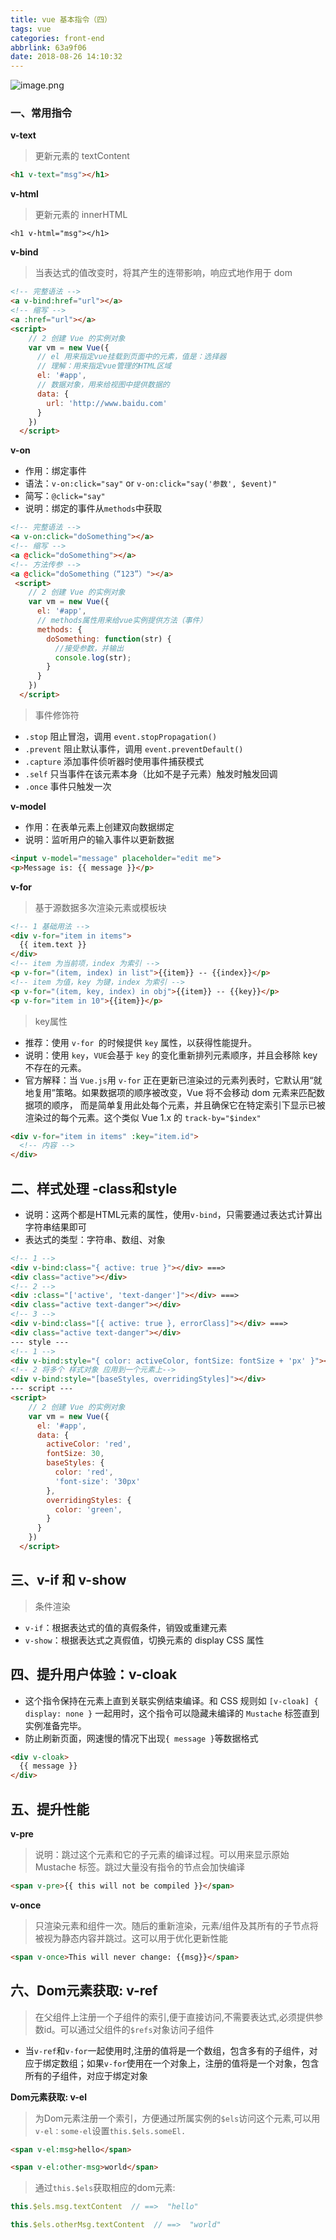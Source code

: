 ```yaml
---
title: vue 基本指令（四）
tags: vue
categories: front-end
abbrlink: 63a9f06
date: 2018-08-26 14:10:32
---
```


![image.png](http://upload-images.jianshu.io/upload_images/1480597-95bb7e600db0b04a.png?imageMogr2/auto-orient/strip%7CimageView2/2/w/1240)

### 一、常用指令

**v-text**

> 更新元素的 textContent

```html
<h1 v-text="msg"></h1>
```

**v-html**

> 更新元素的 innerHTML

```
<h1 v-html="msg"></h1>
```

**v-bind**

> 当表达式的值改变时，将其产生的连带影响，响应式地作用于 dom

```html
<!-- 完整语法 -->
<a v-bind:href="url"></a>
<!-- 缩写 -->
<a :href="url"></a>
<script>
    // 2 创建 Vue 的实例对象
    var vm = new Vue({
      // el 用来指定vue挂载到页面中的元素，值是：选择器
      // 理解：用来指定vue管理的HTML区域
      el: '#app',
      // 数据对象，用来给视图中提供数据的
      data: {
        url: 'http://www.baidu.com'
      }
    })
  </script>
```

**v-on**

- 作用：绑定事件
- 语法：`v-on:click="say"` or `v-on:click="say('参数', $event)"`
- 简写：`@click="say"`
- 说明：绑定的事件从`methods`中获取

```html
<!-- 完整语法 -->
<a v-on:click="doSomething"></a>
<!-- 缩写 -->
<a @click="doSomething"></a>
<!-- 方法传参 -->
<a @click="doSomething（“123”）"></a>
 <script>
    // 2 创建 Vue 的实例对象
    var vm = new Vue({
      el: '#app',
      // methods属性用来给vue实例提供方法（事件）
      methods: {
        doSomething: function(str) {
          //接受参数，并输出
          console.log(str);
        }
      }
    })
  </script>
```

> 事件修饰符

- `.stop` 阻止冒泡，调用 `event.stopPropagation()`
- `.prevent` 阻止默认事件，调用 `event.preventDefault()`
- `.capture` 添加事件侦听器时使用事件捕获模式
- `.self` 只当事件在该元素本身（比如不是子元素）触发时触发回调
- `.once` 事件只触发一次

**v-model**

- 作用：在表单元素上创建双向数据绑定
- 说明：监听用户的输入事件以更新数据

```html
<input v-model="message" placeholder="edit me">
<p>Message is: {{ message }}</p>
```

**v-for**

> 基于源数据多次渲染元素或模板块

```html
<!-- 1 基础用法 -->
<div v-for="item in items">
  {{ item.text }}
</div>
<!-- item 为当前项，index 为索引 -->
<p v-for="(item, index) in list">{{item}} -- {{index}}</p>
<!-- item 为值，key 为键，index 为索引 -->
<p v-for="(item, key, index) in obj">{{item}} -- {{key}}</p>
<p v-for="item in 10">{{item}}</p>
```

> key属性

- 推荐：使用 `v-for `的时候提供 `key` 属性，以获得性能提升。
- 说明：使用 `key`，`VUE`会基于 `key` 的变化重新排列元素顺序，并且会移除 key 不存在的元素。
- 官方解释：当 `Vue.js`用 `v-for` 正在更新已渲染过的元素列表时，它默认用“就地复用”策略。如果数据项的顺序被改变，Vue 将不会移动 dom 元素来匹配数据项的顺序， 而是简单复用此处每个元素，并且确保它在特定索引下显示已被渲染过的每个元素。这个类似 Vue 1.x 的 `track-by="$index"`

```html
<div v-for="item in items" :key="item.id">
  <!-- 内容 -->
</div>
```

## 二、样式处理 -class和style

- 说明：这两个都是HTML元素的属性，使用`v-bind`，只需要通过表达式计算出字符串结果即可
- 表达式的类型：字符串、数组、对象

```html
<!-- 1 -->
<div v-bind:class="{ active: true }"></div> ===>
<div class="active"></div>
<!-- 2 -->
<div :class="['active', 'text-danger']"></div> ===>
<div class="active text-danger"></div>
<!-- 3 -->
<div v-bind:class="[{ active: true }, errorClass]"></div> ===>
<div class="active text-danger"></div>
--- style ---
<!-- 1 -->
<div v-bind:style="{ color: activeColor, fontSize: fontSize + 'px' }"></div>
<!-- 2 将多个 样式对象 应用到一个元素上-->
<div v-bind:style="[baseStyles, overridingStyles]"></div>
--- script ---
<script>
    // 2 创建 Vue 的实例对象
    var vm = new Vue({
      el: '#app',
      data: {
        activeColor: 'red',
        fontSize: 30,
        baseStyles: {
          color: 'red',
          'font-size': '30px'
        },
        overridingStyles: {
          color: 'green',
        }
      }
    })
  </script>
```

## 三、v-if 和 v-show

> 条件渲染

- `v-if`：根据表达式的值的真假条件，销毁或重建元素
- `v-show`：根据表达式之真假值，切换元素的 display CSS 属性

## 四、提升用户体验：v-cloak

- 这个指令保持在元素上直到关联实例结束编译。和 CSS 规则如 `[v-cloak] { display: none }` 一起用时，这个指令可以隐藏未编译的 `Mustache` 标签直到实例准备完毕。
- 防止刷新页面，网速慢的情况下出现`{ message }`等数据格式

```html
<div v-cloak>
  {{ message }}
</div>
```

## 五、提升性能

**v-pre**

> 说明：跳过这个元素和它的子元素的编译过程。可以用来显示原始 Mustache 标签。跳过大量没有指令的节点会加快编译

```html
<span v-pre>{{ this will not be compiled }}</span>
```

**v-once**

> 只渲染元素和组件一次。随后的重新渲染，元素/组件及其所有的子节点将被视为静态内容并跳过。这可以用于优化更新性能

```html
<span v-once>This will never change: {{msg}}</span>
```

## 六、Dom元素获取: v-ref

> 在父组件上注册一个子组件的索引,便于直接访问,不需要表达式,必须提供参数id。可以通过父组件的`$refs`对象访问子组件

- 当`v-ref`和`v-for`一起使用时,注册的值将是一个数组，包含多有的子组件，对应于绑定数组；如果`v-for`使用在一个对象上，注册的值将是一个对象，包含所有的子组件，对应于绑定对象

**Dom元素获取: v-el**

> 为Dom元素注册一个索引，方便通过所属实例的`$els`访问这个元素,可以用`v-el：some-el`设置`this.$els.someEl.`

```html
<span v-el:msg>hello</span>

<span v-el:other-msg>world</span>

```

> 通过`this.$els`获取相应的dom元素:

```js
this.$els.msg.textContent  // ==>  "hello"

this.$els.otherMsg.textContent  // ==>  "world"
```
